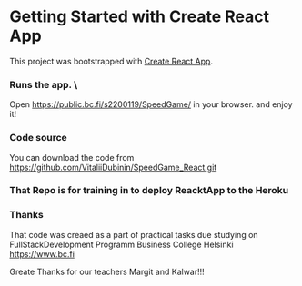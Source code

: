# Getting Started with Create React App

This project was bootstrapped with [Create React App](https://github.com/facebook/create-react-app).

### Runs the app. \

Open https://public.bc.fi/s2200119/SpeedGame/ in your browser.
and enjoy it!

### Code source

You can download the code from
https://github.com/VitaliiDubinin/SpeedGame_React.git

### That Repo is for training in to deploy ReacktApp to the Heroku

### Thanks

That code was creaed as a part of practical tasks due studying
on FullStackDevelopment Programm Business College Helsinki https://www.bc.fi

Greate Thanks for our teachers Margit and Kalwar!!!
